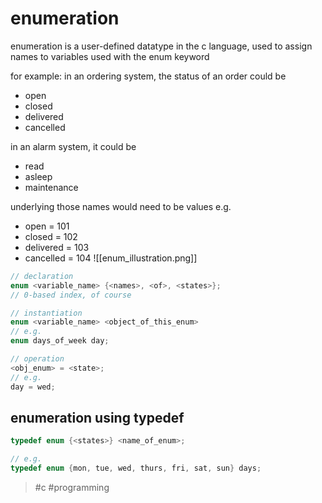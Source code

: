 # enumeration
enumeration is a user-defined datatype in the c language, used to assign names to variables
used with the enum keyword

for example:
in an ordering system, the status of an order could be
- open
- closed
- delivered
- cancelled

in an alarm system, it could be
- read
- asleep
- maintenance

underlying those names would need to be values
e.g.
- open      = 101
- closed    = 102
- delivered = 103
- cancelled = 104
![[enum_illustration.png]]

```c
// declaration
enum <variable_name> {<names>, <of>, <states>}; 
// 0-based index, of course

// instantiation
enum <variable_name> <object_of_this_enum>
// e.g.
enum days_of_week day;

// operation
<obj_enum> = <state>;
// e.g.
day = wed;
```

## enumeration using typedef
```c
typedef enum {<states>} <name_of_enum>;

// e.g.
typedef enum {mon, tue, wed, thurs, fri, sat, sun} days;
```

> #c #programming 